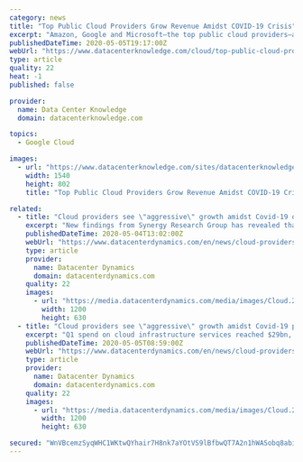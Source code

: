 ```yaml
---
category: news
title: "Top Public Cloud Providers Grow Revenue Amidst COVID-19 Crisis"
excerpt: "Amazon, Google and Microsoft—the top public cloud providers—are all benefiting from organizations of all sizes looking to the cloud for business continuity during the global pandemic."
publishedDateTime: 2020-05-05T19:17:00Z
webUrl: "https://www.datacenterknowledge.com/cloud/top-public-cloud-providers-grow-revenue-amidst-covid-19-crisis"
type: article
quality: 22
heat: -1
published: false

provider:
  name: Data Center Knowledge
  domain: datacenterknowledge.com

topics:
  - Google Cloud

images:
  - url: "https://www.datacenterknowledge.com/sites/datacenterknowledge.com/files/cloud-revenue.jpg"
    width: 1540
    height: 802
    title: "Top Public Cloud Providers Grow Revenue Amidst COVID-19 Crisis"

related:
  - title: "Cloud providers see \"aggressive\" growth amidst Covid-19 outbreak"
    excerpt: "New findings from Synergy Research Group has revealed that cloud spending is up and has not been hampered by the ongoing Covid-19 outbreak. Q1 spend on cloud infrastructure services reached $29bn, up 37 percent over the same time last year."
    publishedDateTime: 2020-05-04T13:02:00Z
    webUrl: "https://www.datacenterdynamics.com/en/news/cloud-providers-see-aggressive-growth-amidst-covid-19-outbreak/"
    type: article
    provider:
      name: Datacenter Dynamics
      domain: datacenterdynamics.com
    quality: 22
    images:
      - url: "https://media.datacenterdynamics.com/media/images/Cloud.2e16d0ba.fill-1200x630_c0sdUHU.jpg"
        width: 1200
        height: 630
  - title: "Cloud providers see \"aggressive\" growth amidst Covid-19 pandemic"
    excerpt: "Q1 spend on cloud infrastructure services reached $29bn, up 37 percent over the same time last year. Synergy said that the data \"showed no meaningful negative impact as a result of the Covid-19 pandemic."
    publishedDateTime: 2020-05-05T08:59:00Z
    webUrl: "https://www.datacenterdynamics.com/en/news/cloud-providers-see-aggressive-growth-amidst-covid-19-outbreak/"
    type: article
    provider:
      name: Datacenter Dynamics
      domain: datacenterdynamics.com
    quality: 22
    images:
      - url: "https://media.datacenterdynamics.com/media/images/Cloud.2e16d0ba.fill-1200x630_c0sdUHU.jpg"
        width: 1200
        height: 630

secured: "WnVBcemzSyqWHC1WKtwQYhair7H8nk7aYOtVS9lBfbwQT7A2n1hWASobq8abimWc9J00TQ7mtVDAT5w9rRVNjfkO06KP/xhPa+jxDC0oo2MPG7BTYxzz8vLhuRweXQe3fBDAXxy7cT4rEyTEb7OUCmjmU8LSWLWrDwW2+zF11qugzRy6ClQmIytwCkrH1+9eRKg32b2VOgpSQ+0dazkKkEauwIoqxjJ6q4H/FeoXVlCTjhGNTEhakBZa2nAd978KNf4DIAZPl96Xn21DOsWKKk36W2CGE0tgMKxg6jtHBPya84hhSoawfXx3wS+dFftP;1HpT26G81GruqcuTZdMFyQ=="
---
```


